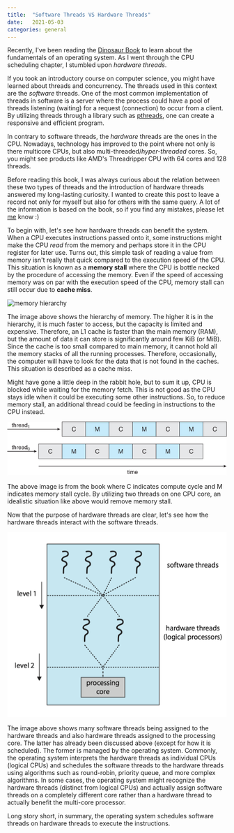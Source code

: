 ```yaml
---
title:  "Software Threads VS Hardware Threads"
date:   2021-05-03
categories: general
---
```


Recently, I've been reading the [Dinosaur Book](https://www.wiley.com/en-us/Operating+System+Concepts%2C+10th+Edition-p-9781119320913) to learn about the fundamentals of an operating system.
As I went through the CPU scheduling chapter, I stumbled upon *hardware threads*.

If you took an introductory course on computer science, you might have learned about threads and concurrency.
The threads used in this context are the *software* threads.
One of the most common implementation of threads in software is a server where the process could have a pool of threads listening (waiting) for a request (connection) to occur from a client.
By utilizing threads through a library such as [pthreads](https://man7.org/linux/man-pages/man7/pthreads.7.html), one can create a responsive and efficient program.

In contrary to software threads, the *hardware* threads are the ones in the CPU.
Nowadays, technology has improved to the point where not only is there multicore CPUs, but also multi-threaded/*hyper-threaded* cores.
So, you might see products like AMD's Threadripper CPU with 64 cores and 128 threads.

Before reading this book, I was always curious about the relation between these two types of threads and the introduction of hardware threads answered my long-lasting curiosity.
I wanted to create this post to leave a record not only for myself but also for others with the same query.
A lot of the information is based on the book, so if you find any mistakes, please let [me](mailto:just4ink007@gmail.com) know :)

To begin with, let's see how hardware threads can benefit the system.
When a CPU executes instructions passed onto it, some instructions might make the CPU *read* from the memory and perhaps store it in the CPU register for later use.
Turns out, this simple task of reading a value from memory isn't really that quick compared to the execution speed of the CPU.
This situation is known as a **memory stall** where the CPU is bottle necked by the procedure of accessing the memory.
Even if the speed of accessing memory was on par with the execution speed of the CPU, memory stall can still occur due to **cache miss**.

![memory hierarchy](https://upload.wikimedia.org/wikipedia/commons/0/00/Cache_Hierarchy_Updated.png)

The image above shows the hierarchy of memory.
The higher it is in the hierarchy, it is much faster to access, but the capacity is limited and expensive.
Therefore, an L1 cache is faster than the main memory (RAM), but the amount of data it can store is significantly around few KiB (or MiB).
Since the cache is too small compared to main memory, it cannot hold all the memory stacks of all the running processes.
Therefore, occasionally, the computer will have to look for the data that is not found in the caches.
This situation is described as a cache miss.

Might have gone a little deep in the rabbit hole, but to sum it up, CPU is blocked while waiting for the memory fetch.
This is not good as the CPU stays idle when it could be executing some other instructions.
So, to reduce memory stall, an additional thread could be feeding in instructions to the CPU instead.

![multithreaded](/assets/images/2021-05-03-threads-1.jpg)

The above image is from the book where C indicates compute cycle and M indicates memory stall cycle.
By utilizing two threads on one CPU core, an idealistic situation like above would remove memory stall.

Now that the purpose of hardware threads are clear, let's see how the hardware threads interact with the software threads.

![two levels of scheduling](/assets/images/2021-05-03-threads-02.png)

The image above shows many software threads being assigned to the hardware threads and also hardware threads assigned to the processing core.
The latter has already been discussed above (except for how it is scheduled).
The former is managed by the operating system.
Commonly, the operating system interprets the hardware threads as individual CPUs (logical CPUs) and schedules the software threads to the hardware threads using algorithms such as round-robin, priority queue, and more complex algorithms.
In some cases, the operating system might recognize the hardware threads (distinct from logical CPUs) and actually assign software threads on a completely different core rather than a hardware thread to actually benefit the multi-core processor.

Long story short, in summary, the operating system schedules software threads on hardware threads to execute the instructions.
